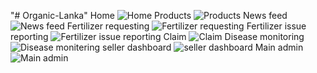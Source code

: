 "# Organic-Lanka" 
Home
![Home](https://github.com/Dulanjana911/Nike-web-Figma-UI/assets/89074325/0cf66ae1-da3a-41f7-ac1f-0091aab4cd75)
Products
![Products](https://github.com/Dulanjana911/Nike-web-Figma-UI/assets/89074325/c1992c85-d537-4b75-a126-c0550374144d)
News feed
![News feed](https://github.com/Dulanjana911/Nike-web-Figma-UI/assets/89074325/9f12978c-a2d0-4ef0-9de7-641c8eb55602)
Fertilizer requesting
![Fertilizer requesting](https://github.com/Dulanjana911/Nike-web-Figma-UI/assets/89074325/f9e8854e-2fd6-419b-ae41-585c228ff515)
Fertilizer issue reporting
![Fertilizer issue reporting](https://github.com/Dulanjana911/Nike-web-Figma-UI/assets/89074325/2e8a6a14-fceb-40ac-ba52-74d1065f6fec)
Claim
![Claim](https://github.com/Dulanjana911/Nike-web-Figma-UI/assets/89074325/5b972e4f-1ee8-44c8-bbe4-f35833883067)
Disease monitoring
![Disease monitering](https://github.com/Dulanjana911/Nike-web-Figma-UI/assets/89074325/3b01fccb-0558-43f0-a060-7d839809539a)
seller dashboard
![seller dashboard](https://github.com/Dulanjana911/Nike-web-Figma-UI/assets/89074325/4938e50a-0b92-4db6-a359-551854d06056)
Main admin
![Main admin](https://github.com/Dulanjana911/Nike-web-Figma-UI/assets/89074325/64d75d7c-24ab-47eb-984d-f41169365469)
